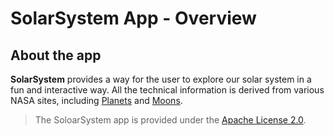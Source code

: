 SolarSystem App - Overview
===========================

About the app
--------------------------------------
**SolarSystem** provides a way for the user to explore our solar system in a fun and interactive way. All the technical information is derived from various NASA sites, including [Planets][planets] and [Moons][moons].

> The SoloarSystem app is provided under the [Apache License 2.0][license].

[planets]: https://solarsystem.nasa.gov/planets/ "Planets"
[moons]: https://solarsystem.nasa.gov/planets/solarsystem/moons "Moons"
[license]: https://github.com/apple/swift/blob/master/LICENSE.txt "License"


